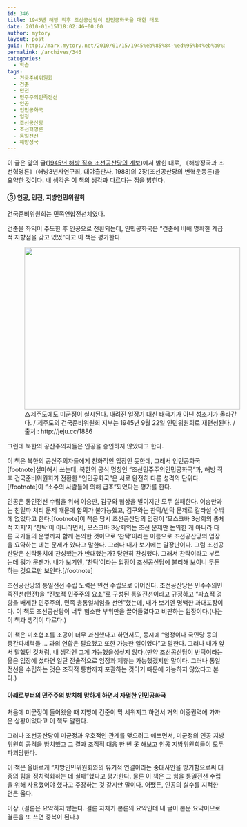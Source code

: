 ```yaml
---
id: 346
title: 1945년 해방 직후 조선공산당이 인민공화국을 대한 태도
date: 2010-01-15T18:02:46+00:00
author: mytory
layout: post
guid: http://marx.mytory.net/2010/01/15/1945%eb%85%84-%ed%95%b4%eb%b0%a9-%ec%a7%81%ed%9b%84-%ec%a1%b0%ec%84%a0%ea%b3%b5%ec%82%b0%eb%8b%b9%ec%9d%b4-%ec%9d%b8%eb%af%bc%ea%b3%b5%ed%99%94%ea%b5%ad%ec%9d%84-%eb%8c%80%ed%95%9c-%ed%83%9c%eb%8f%84/
permalink: /archives/346
categories:
  - 학습
tags:
  - 건국준비위원회
  - 건준
  - 민전
  - 민주주의민족전선
  - 인공
  - 인민공화국
  - 임정
  - 조선공산당
  - 조선혁명론
  - 통일전선
  - 해방정국
---
```

이 글은 앞의 글(<A title="[http://spar2003.tistory.com/149]로 이동합니다." href="http://spar2003.tistory.com/149" target=_blank>1945년 해방 직후 조선공산당의 계보</A>)에서 밝힌 대로, 《해방정국과 조선혁명론》(해방3년사연구회, 대야출판사, 1988)의 2장(조선공산당의 변혁운동론)을 요약한 것이다. 내 생각은 이 책의 생각과 다르다는 점을 밝힌다.


  


#### ③ 인공, 민전, 지방인민위원회 


  


건국준비위원회는 민족연합전선체였다.


  


건준을 좌익이 주도한 후 인공으로 전환되는데, 인민공화국은 &#8220;건준에 비해 명확한 계급적 지향점을 갖고 있었&#8221;다고 이 책은 평가한다.


  


<figure style="width: 500px" class="wp-caption aligncenter"><img src="http://marx.mytory.net/wp-content/uploads/1/cfile23.uf.1365D40D4B50AD9006D085.png" width="500" height="375" alt="" filename="cfile23.uf.1365D40D4B50AD9006D085.png" filemime="" /><figcaption class="wp-caption-text">△제주도에도 미군정이 실시된다. 내려진 일장기 대신 태극기가 아닌 성조기가 올라간다. / 제주도의 건국준비위원회 지부는 1945년 9월 22일 인민위원회로 재편성된다. / 출처 : http://jeju.cc/1886</figcaption></figure>
  



  


그런데 북한의 공산주의자들은 인공을 승인하지 않았다고 한다.


  


이 책은 북한의 공산주의자들에게 친화적인 입장인 듯한데, 그래서 인민공화국[footnote]설마해서 쓰는데, 북한의 공식 명칭인 &#8220;조선민주주의인민공화국&#8221;과, 해방 직후 건국준비위원회가 전환한 &#8220;인민공화국&#8221;은 서로 완전히 다른 성격의 단위다.[/footnote]이 &#8220;소수의 사람들에 의해 급조&#8221;되었다는 평가를 한다.


  


인공은 통인전선 수립을 위해 이승만, 김구와 협상을 벌이지만 모두 실패한다. 이승만과는 친일파 처리 문제 때문에 합의가 불가능했고, 김구와는 찬탁/반탁 문제로 갈라설 수밖에 없었다고 한다.[footnote]이 책은 당시 조선공산당의 입장이 &#8216;모스크바 3상회의 총체적 지지&#8217;지 &#8216;찬탁&#8217;이 아니라면서, 모스크바 3상회의는 조선 문제만 논의한 게 아니라 다른 국가들의 운명까지 함께 논의한 것이므로 &#8216;찬탁&#8217;이라는 이름으로 조선공산당의 입장을 요약하는 데는 문제가 있다고 말한다. 그러나 내가 보기에는 말장난이다. 그럼 조선공산당은 신탁통치에 찬성했는가 반대했는가? 당연히 찬성했다. 그래서 찬탁이라고 부르는데 뭐가 문젠가. 내가 보기엔, &#8216;찬탁&#8217;이라는 입장이 조선공산당에 불리해 보이니 두둔하는 것으로만 보인다.[/footnote]


  


조선공산당의 통일전선 수립 노력은 민전 수립으로 이어진다. 조선공산당은 민주주의민족전선(민전)을 &#8220;진보적 민주주의 요소&#8221;로 구성된 통일전선이라고 규정하고 &#8220;파쇼적 경향을 배제한 민주주의, 민족 총통일체임을 선언&#8221;했는데, 내가 보기엔 명백한 과대포장이다. 이 책도 조선공산당이 너무 협소한 부위만을 끌어들였다고 비판하는 입장이다.(나는 이 책과 생각이 다르다.)


  


이 책은 미소협조를 조공이 너무 과신했다고 하면서도, 동시에 &#8220;임정이나 국민당 등의 중간파세력들 … 과의 연합은 필요했고 또한 가능한 일이었다&#8221;고 말한다. 그러나 내가 앞서 말했던 것처럼, 내 생각엔 그게 가능했을성싶지 않다.(만약 조선공산당이 반탁이라는 옳은 입장에 섰다면 일단 전술적으로 임정과 제휴는 가능했겠지만 말이다. 그러나 통일전선을 수립하는 것은 조직적 통합까지 포괄하는 것이기 때문에 가능하지 않았다고 본다.)


  


#### 아래로부터의 민주주의 방치해 망하게 하면서 자멸한 인민공화국 


  


처음에 미군정이 들어왔을 때 지방에 건준이 막 세워지고 하면서 거의 이중권력에 가까운 상황이었다고 이 책도 말한다.


  


그러나 조선공산당이 미군정과 우호적인 관계를 맺으려고 애쓰면서, 미군정의 인공 지방위원회 공격을 방치했고 그 결과 조직적 대응 한 번 못 해보고 인공 지방위원회들이 모두 파괴당한다.


  


이 책은 올바르게 &#8220;지방인민위원회와의 유기적 연결이라는 중대사안을 방기함으로써 대중의 힘을 정치력화하는 데 실패&#8221;했다고 평가한다. 물론 이 책은 그 힘을 통일전선 수립을 위해 사용했어야 했다고 주장하는 것 같지만 말이다. 어쨌든, 인공의 실수를 지적한 면은 옳다.


  


이상. (결론은 요약하지 않는다. 결론 자체가 본론의 요약인데 내 글이 본문 요약이므로 결론을 또 쓰면 중복이 된다.)